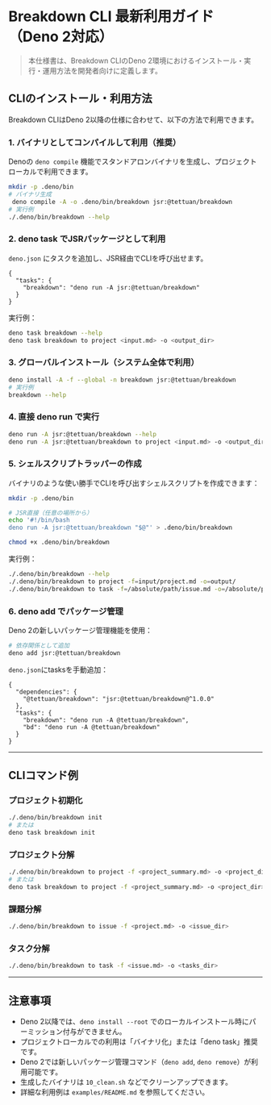 # Breakdown CLI 最新利用ガイド（Deno 2対応）

> 本仕様書は、Breakdown CLIのDeno 2環境におけるインストール・実行・運用方法を開発者向けに定義します。

## CLIのインストール・利用方法

Breakdown CLIはDeno 2以降の仕様に合わせて、以下の方法で利用できます。

### 1. バイナリとしてコンパイルして利用（推奨）

Denoの `deno compile` 機能でスタンドアロンバイナリを生成し、プロジェクトローカルで利用できます。

```bash
mkdir -p .deno/bin
# バイナリ生成
 deno compile -A -o .deno/bin/breakdown jsr:@tettuan/breakdown
# 実行例
./.deno/bin/breakdown --help
```

### 2. deno task でJSRパッケージとして利用

`deno.json` にタスクを追加し、JSR経由でCLIを呼び出せます。

```jsonc
{
  "tasks": {
    "breakdown": "deno run -A jsr:@tettuan/breakdown"
  }
}
```

実行例：
```bash
deno task breakdown --help
deno task breakdown to project <input.md> -o <output_dir>
```

### 3. グローバルインストール（システム全体で利用）

```bash
deno install -A -f --global -n breakdown jsr:@tettuan/breakdown
# 実行例
breakdown --help
```

### 4. 直接 deno run で実行

```bash
deno run -A jsr:@tettuan/breakdown --help
deno run -A jsr:@tettuan/breakdown to project <input.md> -o <output_dir>
```

### 5. シェルスクリプトラッパーの作成

バイナリのような使い勝手でCLIを呼び出すシェルスクリプトを作成できます：

```bash
mkdir -p .deno/bin

# JSR直接（任意の場所から）
echo '#!/bin/bash
deno run -A jsr:@tettuan/breakdown "$@"' > .deno/bin/breakdown

chmod +x .deno/bin/breakdown
```

実行例：
```bash
./.deno/bin/breakdown --help
./.deno/bin/breakdown to project -f=input/project.md -o=output/
./.deno/bin/breakdown to task -f=/absolute/path/issue.md -o=/absolute/path/tasks/
```

### 6. deno add でパッケージ管理

Deno 2の新しいパッケージ管理機能を使用：

```bash
# 依存関係として追加
deno add jsr:@tettuan/breakdown
```

`deno.json`にtasksを手動追加：
```jsonc
{
  "dependencies": {
    "@tettuan/breakdown": "jsr:@tettuan/breakdown@^1.0.0"
  },
  "tasks": {
    "breakdown": "deno run -A @tettuan/breakdown",
    "bd": "deno run -A @tettuan/breakdown"
  }
}
```

---

## CLIコマンド例

### プロジェクト初期化
```bash
./.deno/bin/breakdown init
# または
deno task breakdown init
```

### プロジェクト分解
```bash
./.deno/bin/breakdown to project -f <project_summary.md> -o <project_dir>
# または
deno task breakdown to project -f <project_summary.md> -o <project_dir>
```

### 課題分解
```bash
./.deno/bin/breakdown to issue -f <project.md> -o <issue_dir>
```

### タスク分解
```bash
./.deno/bin/breakdown to task -f <issue.md> -o <tasks_dir>
```

---

## 注意事項
- Deno 2以降では、`deno install --root` でのローカルインストール時にパーミッション付与ができません。
- プロジェクトローカルでの利用は「バイナリ化」または「deno task」推奨です。
- Deno 2では新しいパッケージ管理コマンド（`deno add`, `deno remove`）が利用可能です。
- 生成したバイナリは `10_clean.sh` などでクリーンアップできます。
- 詳細な利用例は `examples/README.md` を参照してください。

